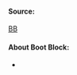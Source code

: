 #### Source:
[BB](https://www.javatpoint.com/boot-block-and-bad-block-in-operating-system)


#### About Boot Block:

* 